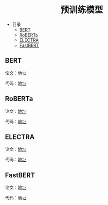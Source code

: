 <h1 style="text-align:center">预训练模型</h1>

- 目录
    - [BERT](#bert)
    - [RoBERTa](#roberta)
    - [ELECTRA](#electra)
    - [FastBERT](#fastbert)

## BERT
论文：[地址](https://arxiv.org/abs/1810.04805)

代码：[地址](https://github.com/google-research/bert)



## RoBERTa
论文：[地址](https://arxiv.org/abs/1907.11692)

代码：[地址](https://github.com/pytorch/fairseq/tree/master/examples/roberta)



## ELECTRA
论文：[地址](https://openreview.net/pdf?id=r1xMH1BtvB)

代码：[地址](https://github.com/google-research/electra)



## FastBERT
论文：[地址](https://arxiv.org/abs/2004.02178)

代码：[地址](https://github.com/autoliuweijie/FastBERT)


